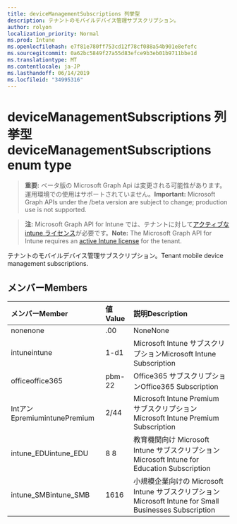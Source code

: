 ```yaml
---
title: deviceManagementSubscriptions 列挙型
description: テナントのモバイルデバイス管理サブスクリプション。
author: rolyon
localization_priority: Normal
ms.prod: Intune
ms.openlocfilehash: e7f81e780ff753cd12f78cf088a54b901e8efefc
ms.sourcegitcommit: 0a62bc5849f27a55d83efce9b3eb01b9711bbe1d
ms.translationtype: MT
ms.contentlocale: ja-JP
ms.lasthandoff: 06/14/2019
ms.locfileid: "34995316"
---
```

# <a name="devicemanagementsubscriptions-enum-type"></a><span data-ttu-id="1cd89-103">deviceManagementSubscriptions 列挙型</span><span class="sxs-lookup"><span data-stu-id="1cd89-103">deviceManagementSubscriptions enum type</span></span>

> <span data-ttu-id="1cd89-104">**重要:** ベータ版の Microsoft Graph Api は変更される可能性があります。運用環境での使用はサポートされていません。</span><span class="sxs-lookup"><span data-stu-id="1cd89-104">**Important:** Microsoft Graph APIs under the /beta version are subject to change; production use is not supported.</span></span>

> <span data-ttu-id="1cd89-105">**注:** Microsoft Graph API for Intune では、テナントに対して[アクティブな intune ライセンス](https://go.microsoft.com/fwlink/?linkid=839381)が必要です。</span><span class="sxs-lookup"><span data-stu-id="1cd89-105">**Note:** The Microsoft Graph API for Intune requires an [active Intune license](https://go.microsoft.com/fwlink/?linkid=839381) for the tenant.</span></span>

<span data-ttu-id="1cd89-106">テナントのモバイルデバイス管理サブスクリプション。</span><span class="sxs-lookup"><span data-stu-id="1cd89-106">Tenant mobile device management subscriptions.</span></span>

## <a name="members"></a><span data-ttu-id="1cd89-107">メンバー</span><span class="sxs-lookup"><span data-stu-id="1cd89-107">Members</span></span>
|<span data-ttu-id="1cd89-108">メンバー</span><span class="sxs-lookup"><span data-stu-id="1cd89-108">Member</span></span>|<span data-ttu-id="1cd89-109">値</span><span class="sxs-lookup"><span data-stu-id="1cd89-109">Value</span></span>|<span data-ttu-id="1cd89-110">説明</span><span class="sxs-lookup"><span data-stu-id="1cd89-110">Description</span></span>|
|:---|:---|:---|
|<span data-ttu-id="1cd89-111">none</span><span class="sxs-lookup"><span data-stu-id="1cd89-111">none</span></span>|<span data-ttu-id="1cd89-112">.0</span><span class="sxs-lookup"><span data-stu-id="1cd89-112">0</span></span>|<span data-ttu-id="1cd89-113">None</span><span class="sxs-lookup"><span data-stu-id="1cd89-113">None</span></span>|
|<span data-ttu-id="1cd89-114">intune</span><span class="sxs-lookup"><span data-stu-id="1cd89-114">intune</span></span>|<span data-ttu-id="1cd89-115">1-d</span><span class="sxs-lookup"><span data-stu-id="1cd89-115">1</span></span>|<span data-ttu-id="1cd89-116">Microsoft Intune サブスクリプション</span><span class="sxs-lookup"><span data-stu-id="1cd89-116">Microsoft Intune Subscription</span></span>|
|<span data-ttu-id="1cd89-117">office</span><span class="sxs-lookup"><span data-stu-id="1cd89-117">office365</span></span>|<span data-ttu-id="1cd89-118">pbm-2</span><span class="sxs-lookup"><span data-stu-id="1cd89-118">2</span></span>|<span data-ttu-id="1cd89-119">Office365 サブスクリプション</span><span class="sxs-lookup"><span data-stu-id="1cd89-119">Office365 Subscription</span></span>|
|<span data-ttu-id="1cd89-120">Intアン Epremium</span><span class="sxs-lookup"><span data-stu-id="1cd89-120">intunePremium</span></span>|<span data-ttu-id="1cd89-121">2/4</span><span class="sxs-lookup"><span data-stu-id="1cd89-121">4</span></span>|<span data-ttu-id="1cd89-122">Microsoft Intune Premium サブスクリプション</span><span class="sxs-lookup"><span data-stu-id="1cd89-122">Microsoft Intune Premium Subscription</span></span>|
|<span data-ttu-id="1cd89-123">intune_EDU</span><span class="sxs-lookup"><span data-stu-id="1cd89-123">intune_EDU</span></span>|<span data-ttu-id="1cd89-124">8 </span><span class="sxs-lookup"><span data-stu-id="1cd89-124">8</span></span>|<span data-ttu-id="1cd89-125">教育機関向け Microsoft Intune サブスクリプション</span><span class="sxs-lookup"><span data-stu-id="1cd89-125">Microsoft Intune for Education Subscription</span></span>|
|<span data-ttu-id="1cd89-126">intune_SMB</span><span class="sxs-lookup"><span data-stu-id="1cd89-126">intune_SMB</span></span>|<span data-ttu-id="1cd89-127">16</span><span class="sxs-lookup"><span data-stu-id="1cd89-127">16</span></span>|<span data-ttu-id="1cd89-128">小規模企業向けの Microsoft Intune サブスクリプション</span><span class="sxs-lookup"><span data-stu-id="1cd89-128">Microsoft Intune for Small Businesses Subscription</span></span>|





